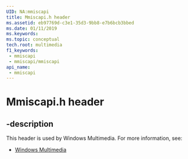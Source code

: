 ```yaml
---
UID: NA:mmiscapi
title: Mmiscapi.h header
ms.assetid: eb97769d-c3e1-35d3-9bb8-e7b6bcb3bbed
ms.date: 01/11/2019
ms.keywords: 
ms.topic: conceptual
tech.root: multimedia
f1_keywords:
 - mmiscapi
 - mmiscapi/mmiscapi
api_name:
 - mmiscapi
---
```


# Mmiscapi.h header


## -description

This header is used by Windows Multimedia. For more information, see:

- [Windows Multimedia](../_multimedia/index.md)

